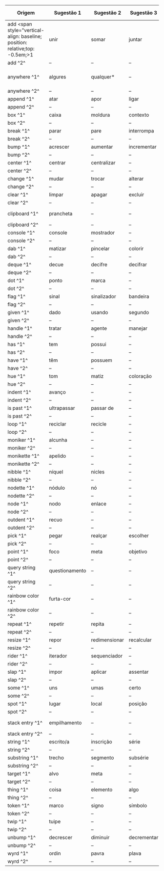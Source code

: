 |Origem|Sugestão 1|Sugestão 2|Sugestão 3|Sugestão 4|Sugestão 5|
|------------|------------|------------|------------|------------|------------|
|add <span style="vertical-align: baseline; position: relative;top: -0.5em;>1</span>|unir|somar|juntar|adicionar|–|
|add ^2^|–|–|–|–|–|
|anywhere ^1^|algures|qualquer*|–|–|em qualquer lugar|
|anywhere ^2^|–|–|–|–|–|
|append ^1^|atar|apor|ligar|associar|–|
|append ^2^|–|–|–|–|–|
|box ^1^|caixa|moldura|contexto|circunstância|–|
|box ^2^|–|–|–|–|–|
|break ^1^|parar|pare|interrompa|interromper|–|
|break ^2^|–|–|–|–|–|
|bump ^1^|acrescer|aumentar|incrementar|acrescentar|–|
|bump ^2^|–|–|–|–|–|
|center ^1^|centrar|centralizar|–|–|–|
|center ^2^|–|–|–|–|–|
|change ^1^|mudar|trocar|alterar|modificar|–|
|change ^2^|–|–|–|–|–|
|clear ^1^|limpar|apagar|excluir|clarear|
|clear ^2^|–|–|–|–|–|
|clipboard ^1^|prancheta|–|–|área de transferência|–|
|clipboard ^2^|–|–|–|–|–|
|console ^1^|console|mostrador|–|–|
|console ^2^|–|–|–|–|–|
|dab ^1^|matizar|pincelar|colorir|–|–|
|dab ^2^|–|–|–|–|–|
|deque ^1^|decue|decifre|decifrar|–|–|
|deque ^2^|–|–|–|–|–|
|dot ^1^|ponto|marca|–|–|–|
|dot ^2^|–|–|–|–|–|
|flag ^1^|sinal|sinalizador|bandeira|–|–|
|flag ^2^|–|–|–|–|–|
|given ^1^|dado|usando|segundo|conforme|consoante|
|given ^2^|–|–|–|–|–|
|handle ^1^|tratar|agente|manejar|manipular|considerar|
|handle ^2^|–|–|–|–|–|
|has ^1^|tem|possui|–|–|–|
|has ^2^|–|–|–|–|–|
|have ^1^|têm|possuem|–|–|–|
|have ^2^|–|–|–|–|–|
|hue ^1^|tom|matiz| coloração|tonalidade|–|
|hue ^2^|–|–|–|–|–|
|indent ^1^|avanço|–|–|–|
|indent ^2^|–|–|–|–|–|
|is past ^1^|ultrapassar|passar de|–|–|–|
|is past ^2^|–|–|–|–|–|
|loop ^1^|reciclar|recicle|–|–|–|
|loop ^2^|–|–|–|–|–|
|moniker ^1^|alcunha|–|–|–|–|
|moniker ^2^|–|–|–|–|–|
|monikette ^1^|apelido|–|–|–|–|
|monikette ^2^|–|–|–|–|–|
|nibble ^1^|níquel|nicles|–|–|–|
|nibble ^2^|–|–|–|–|–|
|nodette ^1^|nódulo|nó|–|–|
|nodette ^2^|–|–|–|–|–|
|node ^1^|nodo|enlace|–|–|
|node ^2^|–|–|–|–|–|
|outdent ^1^|recuo|–|–|–|
|outdent ^2^|–|–|–|–|–|
|pick ^1^|pegar|realçar|escolher|separar|selecionar|
|pick ^2^|–|–|–|–|–|
|point ^1^|foco|meta|objetivo|–|–|
|point ^2^|–|–|–|–|–|
|query string ^1^|questionamento|–|–|inscrição de consulta|
|query string ^2^|–|–|–|–|–|
|rainbow color ^1^|furta-cor|–|–|cor do arco-íris|–|
|rainbow color ^2^|–|–|–|–|–|
|repeat ^1^|repetir|repita|–|–|–|
|repeat ^2^|–|–|–|–|–|
|resize ^1^|repor|redimensionar|recalcular|–|–|
|resize ^2^|–|–|–|–|–|
|rider ^1^|iterador|sequenciador|–|–|–|
|rider ^2^|–|–|–|–|–|
|slap ^1^|impor|aplicar|assentar|empregar|–|
|slap ^2^|–|–|–|–|–|
|some ^1^|uns|umas|certo|algum|–|
|some ^2^|–|–|–|–|–|
|spot ^1^|lugar|local|posição|–|–|
|spot ^2^|–|–|–|–|–|
|stack entry ^1^|empilhamento|–|–|entrada de pilha|–|
|stack entry ^2^|–|–|–|–|–|
|string ^1^|escrito/a|inscrição|série|sequência|frase|
|string ^2^|–|–|–|–|–|
|substring ^1^|trecho|segmento|subsérie|subsequência|fragmento|
|substring ^2^|–|–|–|–|–|
|target ^1^|alvo|meta|–|–|–|
|target ^2^|–|–|–|–|–|
|thing ^1^|coisa|elemento|algo|objeto|–|
|thing ^2^|–|–|–|–|–|
|token ^1^|marco|signo|símbolo|marca|–|
|token ^2^|–|–|–|–|–|
|twip ^1^|tuipe|–|–|–|–|
|twip ^2^|–|–|–|–|–|
|unbump ^1^|decrescer|diminuir|decrementar|subtrair|–|
|unbump ^2^|–|–|–|–|–|
|wyrd ^1^|ordin|pavra|plava|–|–|
|wyrd ^2^|–|–|–|–|–|
